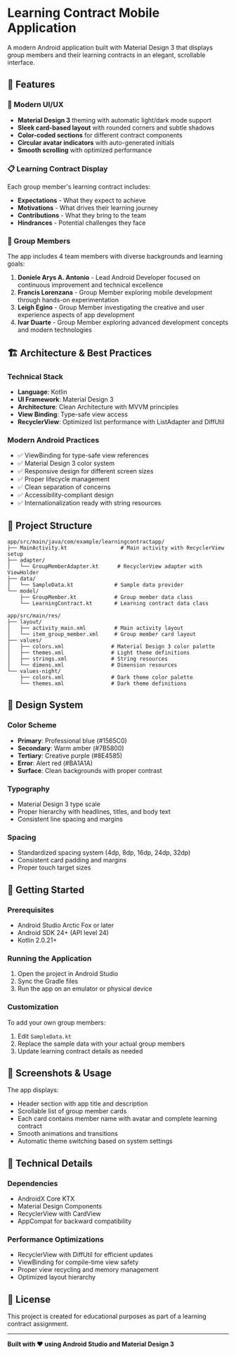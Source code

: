 # Learning Contract Mobile Application

A modern Android application built with Material Design 3 that displays group members and their learning contracts in an elegant, scrollable interface.

## 🚀 Features

### 📱 Modern UI/UX
- **Material Design 3** theming with automatic light/dark mode support
- **Sleek card-based layout** with rounded corners and subtle shadows
- **Color-coded sections** for different contract components
- **Circular avatar indicators** with auto-generated initials
- **Smooth scrolling** with optimized performance

### 📋 Learning Contract Display
Each group member's learning contract includes:
- **Expectations** - What they expect to achieve
- **Motivations** - What drives their learning journey
- **Contributions** - What they bring to the team
- **Hindrances** - Potential challenges they face

### 👥 Group Members
The app includes 4 team members with diverse backgrounds and learning goals:
1. **Doniele Arys A. Antonio** - Lead Android Developer focused on continuous improvement and technical excellence
2. **Francis Lorenzana** - Group Member exploring mobile development through hands-on experimentation
3. **Leigh Egino** - Group Member investigating the creative and user experience aspects of app development
4. **Ivar Duarte** - Group Member exploring advanced development concepts and modern technologies

## 🏗️ Architecture & Best Practices

### Technical Stack
- **Language**: Kotlin
- **UI Framework**: Material Design 3
- **Architecture**: Clean Architecture with MVVM principles
- **View Binding**: Type-safe view access
- **RecyclerView**: Optimized list performance with ListAdapter and DiffUtil

### Modern Android Practices
- ✅ ViewBinding for type-safe view references
- ✅ Material Design 3 color system
- ✅ Responsive design for different screen sizes
- ✅ Proper lifecycle management
- ✅ Clean separation of concerns
- ✅ Accessibility-compliant design
- ✅ Internationalization ready with string resources

## 📁 Project Structure

```
app/src/main/java/com/example/learningcontractapp/
├── MainActivity.kt                 # Main activity with RecyclerView setup
├── adapter/
│   └── GroupMemberAdapter.kt      # RecyclerView adapter with ViewHolder
├── data/
│   └── SampleData.kt             # Sample data provider
└── model/
    ├── GroupMember.kt            # Group member data class
    └── LearningContract.kt       # Learning contract data class

app/src/main/res/
├── layout/
│   ├── activity_main.xml         # Main activity layout
│   └── item_group_member.xml     # Group member card layout
├── values/
│   ├── colors.xml               # Material Design 3 color palette
│   ├── themes.xml               # Light theme definitions
│   ├── strings.xml              # String resources
│   └── dimens.xml               # Dimension resources
└── values-night/
    ├── colors.xml               # Dark theme color palette
    └── themes.xml               # Dark theme definitions
```

## 🎨 Design System

### Color Scheme
- **Primary**: Professional blue (#1565C0)
- **Secondary**: Warm amber (#7B5800) 
- **Tertiary**: Creative purple (#8E4585)
- **Error**: Alert red (#BA1A1A)
- **Surface**: Clean backgrounds with proper contrast

### Typography
- Material Design 3 type scale
- Proper hierarchy with headlines, titles, and body text
- Consistent line spacing and margins

### Spacing
- Standardized spacing system (4dp, 8dp, 16dp, 24dp, 32dp)
- Consistent card padding and margins
- Proper touch target sizes

## 🚀 Getting Started

### Prerequisites
- Android Studio Arctic Fox or later
- Android SDK 24+ (API level 24)
- Kotlin 2.0.21+

### Running the Application
1. Open the project in Android Studio
2. Sync the Gradle files
3. Run the app on an emulator or physical device

### Customization
To add your own group members:
1. Edit `SampleData.kt`
2. Replace the sample data with your actual group members
3. Update learning contract details as needed

## 📱 Screenshots & Usage

The app displays:
- Header section with app title and description
- Scrollable list of group member cards
- Each card contains member name with avatar and complete learning contract
- Smooth animations and transitions
- Automatic theme switching based on system settings

## 🔧 Technical Details

### Dependencies
- AndroidX Core KTX
- Material Design Components
- RecyclerView with CardView
- AppCompat for backward compatibility

### Performance Optimizations
- RecyclerView with DiffUtil for efficient updates
- ViewBinding for compile-time view safety
- Proper view recycling and memory management
- Optimized layout hierarchy

## 📄 License

This project is created for educational purposes as part of a learning contract assignment.

---

**Built with ❤️ using Android Studio and Material Design 3**
